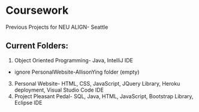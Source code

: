 # Coursework
Previous Projects for NEU ALIGN- Seattle


## Current Folders:
1. Object Oriented Programming- Java, IntelliJ IDE
- ignore PersonalWebsite-AllisonYing folder (empty)
3. Personal Website- HTML, CSS, JavaScript, JQuery Library, Heroku deployment, Visual Studio Code IDE
4. Project Pleasant Pedal- SQL, Java, HTML, JavaScript, Bootstrap Library, Eclipse IDE
